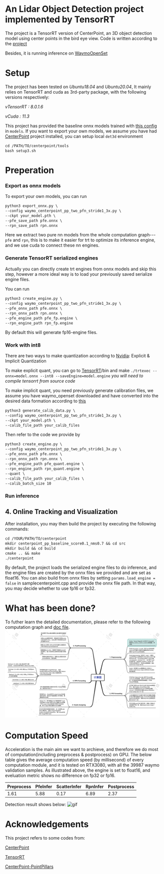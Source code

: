 # An Lidar Object Detection project implemented by TensorRT 

The project is a TensorRT version of CenterPoint, an 3D object detection model using center points in the bird eye view.
Code is written according to the [project](https://github.com/tianweiy/CenterPoint.git)

Besides, it is running inference on [WaymoOpenSet](https://waymo.com/intl/en_us/dataset-download-terms) 


# Setup

The project has been tested on *Ubuntu18.04* and *Ubuntu20.04*, 
It mainly relies on TensorRT and cuda as 3rd-party package,  with the following versions respectively:

*vTensorRT : 8.0.1.6*

*vCuda : 11.3*

This project has provided the baseline onnx models trained with [this config](https://github.com/tianweiy/CenterPoint/blob/master/configs/waymo/pp/waymo_centerpoint_pp_two_pfn_stride1_3x.py) in `models`. If you want to export your own models, we assume you have had [CenterPoint](https://github.com/tianweiy/CenterPoint.git) project installed, you can setup local `det3d` environment 

```
cd /PATH/TO/centerpoint/tools 
bash setup3.sh
```

# Preperation 

###  Export as onnx models
To export your own models, you can run
```
python3 export_onnx.py \
--config waymo_centerpoint_pp_two_pfn_stride1_3x.py \
--ckpt your_model.pth \
--pfe_save_path pfe.onnx \
--rpn_save_path rpn.onnx
```
Here we extract two pure nn models from the whole computation graph---`pfe` and `rpn`, this is to make it easier for trt to optimize its inference engine, 
and we use cuda to connect these nn engines.

###  Generate TensorRT serialized engines
Actually you can directly create trt engines from onnx models and skip this step, however a more ideal way is to load your previously saved serialize engine files.

You can run 
```
python3 create_engine.py \
--config waymo_centerpoint_pp_two_pfn_stride1_3x.py \
--pfe_onnx_path pfe.onnx \
--rpn_onnx_path rpn.onnx \
--pfe_engine_path pfe_fp.engine \
--rpn_engine_path rpn_fp.engine
```
By default this will generate fp16-engine files.

### Work with int8

There are two ways to make quantization according to [Nvidia](https://docs.nvidia.com/deeplearning/tensorrt/developer-guide/#working-with-int8): Explicit  & Implicit Quantization

To make explicit quant, you can go to [TensorRT](https://github.com/NVIDIA/TensorRT)/bin and make 
`./trtexec --onnx=model.onnx --int8 --saveEngine=model.engine`
*you will need to compile tensorrt from source code*

To make implicit quant, you need previously generate calibration files, we assume you have waymo_openset downloaded and have converted into the desired data formation according to [this](https://github.com/tianweiy/CenterPoint/blob/master/docs/WAYMO.md)

```
python3 generate_calib_data.py \
--config waymo_centerpoint_pp_two_pfn_stride1_3x.py \
--ckpt your_model.pth \
--calib_file_path your_calib_files
```

Then refer to the code we provide by 
```
python3 create_engine.py \
--config waymo_centerpoint_pp_two_pfn_stride1_3x.py \
--pfe_onnx_path pfe.onnx \
--rpn_onnx_path rpn.onnx \
--pfe_engine_path pfe_quant.engine \
--rpn_engine_path rpn_quant.engine \
--quant \
--calib_file_path your_calib_files \
--calib_batch_size 10
```

###  Run inference 

## 4. Online Tracking and Visualization

After installation, you may then build the project by executing the following commands:

```
cd /YOUR/PATH/TO/centerpoint
mkdir centerpoint_pp_baseline_score0.1_nms0.7 && cd src
mkdir build && cd build
cmake .. && make
./centerpoint
```
By default, the project loads the serialized engine files to do inference, and the engine files are created by the onnx files we provided and are set as float16.
You can also build from onnx files by setting `params.load_engine = false` in samplecenterpoint.cpp and provide the onnx file path. In that way, you may decide whether to use fp16 or fp32.

# What has been done?
To futher learn the detailed documentation, please refer to the following computation graph and [doc file](doc/CenterPointTRT.doc).
![graph](doc/computation_graph.png)

# Computation Speed 
Acceleration is the main aim we want to archieve, and therefore we do most of computation(including preprocess & postprocess) on GPU. 
The below table gives the average computation speed (by millisecond) of every computation module, and it is tested on RTX3080, with all the 39987 waymo validation samples. As illustrated above, the engine is set to float16, and eveluation metric shows no difference on fp32 or fp16.

|Preprocess|PfeInfer|ScatterInfer|RpnInfer|Postprocess|
|---|---|---|---|---|
|1.61|5.88|0.17|6.89|2.37|

Detection result shows below:
![gif](doc/seq0_fp.gif)

# Acknowledgements
This project refers to some codes from:

[CenterPoint](https://github.com/tianweiy/CenterPoint)

[TensorRT](https://github.com/NVIDIA/TensorRT/tree/master)

[CenterPoint-PointPillars ](https://github.com/CarkusL/CenterPoint)
